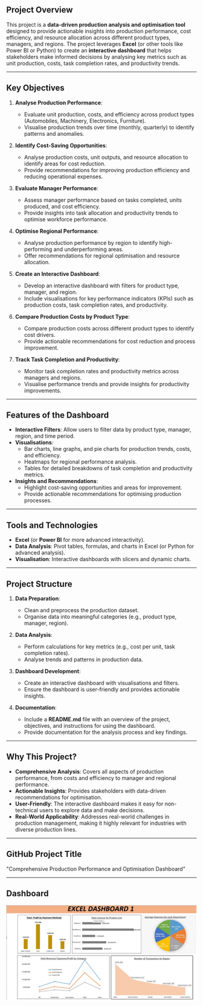 ## Project Overview

This project is a **data-driven production analysis and optimisation tool** designed to provide actionable insights into production performance, cost efficiency, and resource allocation across different product types, managers, and regions. The project leverages **Excel** (or other tools like Power BI or Python) to create an **interactive dashboard** that helps stakeholders make informed decisions by analysing key metrics such as unit production, costs, task completion rates, and productivity trends.

---

## Key Objectives

1. **Analyse Production Performance**:
   - Evaluate unit production, costs, and efficiency across product types (Automobiles, Machinery, Electronics, Furniture).
   - Visualise production trends over time (monthly, quarterly) to identify patterns and anomalies.

2. **Identify Cost-Saving Opportunities**:
   - Analyse production costs, unit outputs, and resource allocation to identify areas for cost reduction.
   - Provide recommendations for improving production efficiency and reducing operational expenses.

3. **Evaluate Manager Performance**:
   - Assess manager performance based on tasks completed, units produced, and cost efficiency.
   - Provide insights into task allocation and productivity trends to optimise workforce performance.

4. **Optimise Regional Performance**:
   - Analyse production performance by region to identify high-performing and underperforming areas.
   - Offer recommendations for regional optimisation and resource allocation.

5. **Create an Interactive Dashboard**:
   - Develop an interactive dashboard with filters for product type, manager, and region.
   - Include visualisations for key performance indicators (KPIs) such as production costs, task completion rates, and productivity.

6. **Compare Production Costs by Product Type**:
   - Compare production costs across different product types to identify cost drivers.
   - Provide actionable recommendations for cost reduction and process improvement.

7. **Track Task Completion and Productivity**:
   - Monitor task completion rates and productivity metrics across managers and regions.
   - Visualise performance trends and provide insights for productivity improvements.

---

## Features of the Dashboard

- **Interactive Filters**: Allow users to filter data by product type, manager, region, and time period.
- **Visualisations**:
  - Bar charts, line graphs, and pie charts for production trends, costs, and efficiency.
  - Heatmaps for regional performance analysis.
  - Tables for detailed breakdowns of task completion and productivity metrics.
- **Insights and Recommendations**:
  - Highlight cost-saving opportunities and areas for improvement.
  - Provide actionable recommendations for optimising production processes.

---

## Tools and Technologies

- **Excel** (or **Power BI** for more advanced interactivity).
- **Data Analysis**: Pivot tables, formulas, and charts in Excel (or Python for advanced analysis).
- **Visualisation**: Interactive dashboards with slicers and dynamic charts.

---

## Project Structure

1. **Data Preparation**:
   - Clean and preprocess the production dataset.
   - Organise data into meaningful categories (e.g., product type, manager, region).

2. **Data Analysis**:
   - Perform calculations for key metrics (e.g., cost per unit, task completion rates).
   - Analyse trends and patterns in production data.

3. **Dashboard Development**:
   - Create an interactive dashboard with visualisations and filters.
   - Ensure the dashboard is user-friendly and provides actionable insights.

4. **Documentation**:
   - Include a **README.md** file with an overview of the project, objectives, and instructions for using the dashboard.
   - Provide documentation for the analysis process and key findings.

---

## Why This Project?

- **Comprehensive Analysis**: Covers all aspects of production performance, from costs and efficiency to manager and regional performance.
- **Actionable Insights**: Provides stakeholders with data-driven recommendations for optimisation.
- **User-Friendly**: The interactive dashboard makes it easy for non-technical users to explore data and make decisions.
- **Real-World Applicability**: Addresses real-world challenges in production management, making it highly relevant for industries with diverse production lines.

---

## GitHub Project Title
"Comprehensive Production Performance and Optimisation Dashboard"



---

## Dashboard

![Screenshot demo1](https://github.com/Mutiu123/Excel-Based-Sales-and-Profit-Analysis-Dashboard-for-Business-Optimisation/blob/main/demo/Screenshot%202025-03-16%20214739.jpg)

